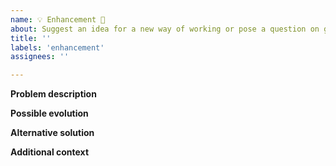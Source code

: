 ```yaml
---
name: 💡 Enhancement 🌟
about: Suggest an idea for a new way of working or pose a question on governance evolution
title: ''
labels: 'enhancement'
assignees: ''

---
```


**Problem description**
<!-- A clear and concise description of what the problem is.  -->

**Possible evolution**
<!-- A clear and concise description of what can be modified. -->

**Alternative solution**
<!-- A clear and concise description of any alternative solutions or features if any -->

**Additional context**
<!-- Add any other context of the considered enhancement. -->
